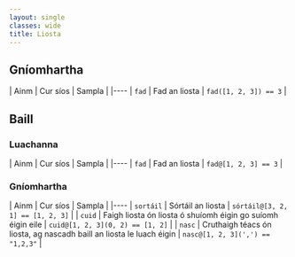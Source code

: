 ```yaml
---
layout: single
classes: wide
title: Liosta
---
```


## Gníomhartha

| Ainm | Cur síos | Sampla |
|----
| `fad` | Fad an liosta | `fad([1, 2, 3]) == 3` |

## Baill

### Luachanna

| Ainm | Cur síos | Sampla |
|----
| `fad` | Fad an liosta | `fad@[1, 2, 3] == 3` |

### Gníomhartha

| Ainm | Cur síos | Sampla |
|----
| `sortáil` | Sórtáil an liosta | `sórtáil@[3, 2, 1] == [1, 2, 3]` |
| `cuid` | Faigh liosta ón liosta ó shuíomh éigin go suíomh éigin eile | `cuid@[1, 2, 3](0, 2) == [1, 2]` |
| `nasc` | Cruthaigh téacs ón liosta, ag nascadh baill an liosta le luach éigin | `nasc@[1, 2, 3](',') == "1,2,3"` |
